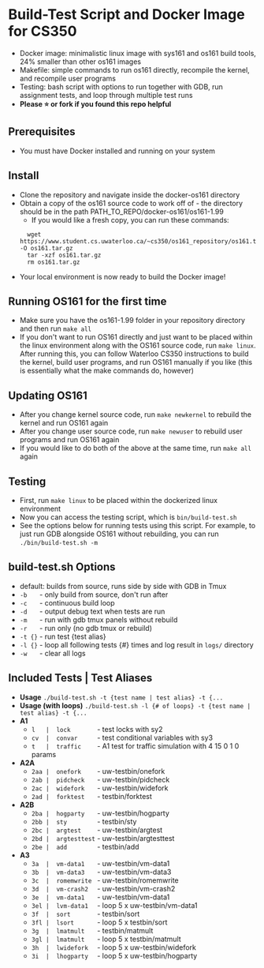 Build-Test Script and Docker Image for CS350
===
- Docker image: minimalistic linux image with sys161 and os161 build tools, 24% smaller than other os161 images
- Makefile: simple commands to run os161 directly, recompile the kernel, and recompile user programs
- Testing: bash script with options to run together with GDB, run assignment tests, and loop through multiple test runs
- **Please ⭐ or fork if you found this repo helpful**

Prerequisites
---
- You must have Docker installed and running on your system

Install
---
- Clone the repository and navigate inside the docker-os161 directory
- Obtain a copy of the os161 source code to work off of - the directory should be in the path PATH_TO_REPO/docker-os161/os161-1.99
  - If you would like a fresh copy, you can run these commands:
  ```
    wget https://www.student.cs.uwaterloo.ca/~cs350/os161_repository/os161.tar.gz -O os161.tar.gz
    tar -xzf os161.tar.gz
    rm os161.tar.gz
  ```
- Your local environment is now ready to build the Docker image!

Running OS161 for the first time
---
- Make sure you have the os161-1.99 folder in your repository directory and then run `make all`
- If you don't want to run OS161 directly and just want to be placed within the linux environment along with the OS161 source code, run `make linux`. After running this, you can follow Waterloo CS350 instructions to build the kernel, build user programs, and run OS161 manually if you like (this is essentially what the make commands do, however)

Updating OS161
---
- After you change kernel source code, run `make newkernel` to rebuild the kernel and run OS161 again
- After you change user source code, run `make newuser` to rebuild user programs and run OS161 again
- If you would like to do both of the above at the same time, run `make all` again

Testing
---
- First, run `make linux` to be placed within the dockerized linux environment
- Now you can access the testing script, which is `bin/build-test.sh`
- See the options below for running tests using this script. For example, to just run GDB alongside OS161 without rebuilding, you can run `./bin/build-test.sh -m`

build-test.sh Options
---
- default: builds from source, runs side by side with GDB in Tmux
- `-b   ` - only build from source, don't run after
- `-c   ` - continuous build loop
- `-d   ` - output debug text when tests are run
- `-m   ` - run with gdb tmux panels without rebuild
- `-r   ` - run only (no gdb tmux or rebuild)
- `-t {}` - run test {test alias}
- `-l {}` - loop all following tests {#} times and log result in `logs/` directory
- `-w   ` - clear all logs

Included Tests | Test Aliases
---
- **Usage** `./build-test.sh -t {test name | test alias} -t {...`
- **Usage (with loops)** `./build-test.sh -l {# of loops} -t {test name | test alias} -t {...`
- **A1**
  - `l   |  lock       `   - test locks with sy2
  - `cv  |  convar     `  - test conditional variables with sy3
  - `t   |  traffic    `   - A1 test for traffic simulation with 4 15 0 1 0 params
- **A2A**
  - `2aa |  onefork    ` - uw-testbin/onefork
  - `2ab |  pidcheck   ` - uw-testbin/pidcheck
  - `2ac |  widefork   ` - uw-testbin/widefork
  - `2ad |  forktest   ` - testbin/forktest
- **A2B**
  - `2ba |  hogparty   ` - uw-testbin/hogparty
  - `2bb |  sty        ` - testbin/sty
  - `2bc |  argtest    ` - uw-testbin/argtest
  - `2bd |  argtesttest` - uw-testbin/argtesttest
  - `2be |  add        ` - testbin/add
- **A3**
  - `3a  |  vm-data1   `  - uw-testbin/vm-data1
  - `3b  |  vm-data3   `  - uw-testbin/vm-data3
  - `3c  |  romemwrite `  - uw-testbin/romemwrite
  - `3d  |  vm-crash2  `  - uw-testbin/vm-crash2
  - `3e  |  vm-data1   `  - uw-testbin/vm-data1
  - `3el |  lvm-data1  ` - loop 5 x uw-testbin/vm-data1
  - `3f  |  sort       `  - testbin/sort
  - `3fl |  lsort      ` - loop 5 x testbin/sort
  - `3g  |  lmatmult   `  - testbin/matmult
  - `3gl |  lmatmult   ` - loop 5 x testbin/matmult
  - `3h  |  lwidefork  `  - loop 5 x uw-testbin/widefork
  - `3i  |  lhogparty  `  - loop 5 x uw-testbin/hogparty

